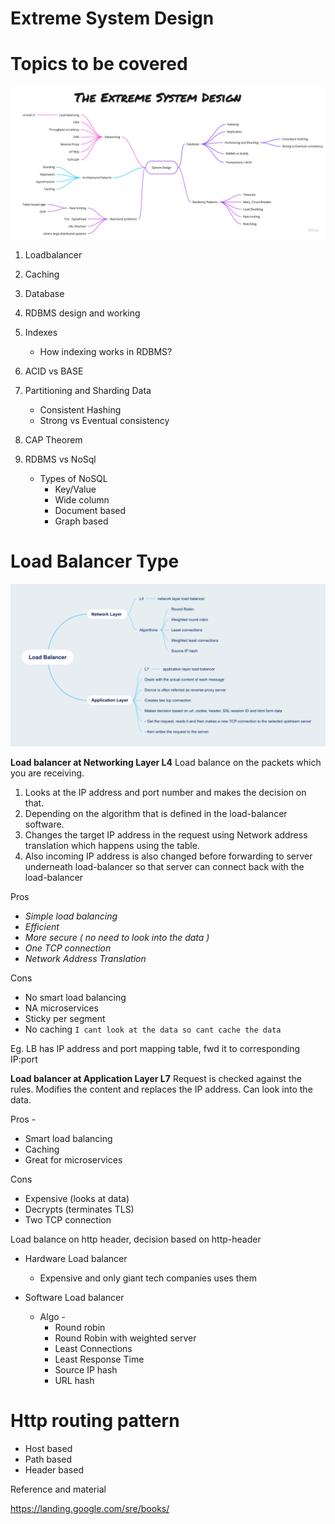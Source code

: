 
# Extreme System Design

# Topics to be covered

![alt text](https://github.com/JITES/ExtremeSystemDesign/blob/master/sys-design.jpg)

 1. Loadbalancer
 2. Caching
 
 3. Database
 4. RDBMS design and working
 5. Indexes
    * How indexing works in RDBMS?
 6. ACID vs BASE
 7. Partitioning and Sharding Data
    * Consistent Hashing
    * Strong vs Eventual consistency 
 8. CAP Theorem 
 9. RDBMS vs NoSql
    * Types of NoSQL
      * Key/Value
      * Wide column
      * Document based
      * Graph based
   
# Load Balancer Type

![alt text](https://github.com/JITES/ExtremeSystemDesign/blob/master/LBMindMap.png)


**Load balancer at Networking Layer L4**
Load balance on the packets which you are receiving.

 1. Looks at the IP address and port number and makes the decision on that.
 2. Depending on the algorithm that is defined in the load-balancer software.
 3. Changes the target IP address in the request using Network address translation which happens using the table.
 4. Also incoming IP address is also changed before forwarding to server underneath load-balancer so that server can connect back with the load-balancer 

Pros
 - _Simple load balancing_
 - _Efficient_
 - _More secure ( no need to look into the data )_
 - _One TCP connection_
 - _Network Address Translation_

Cons
 - No smart load balancing
 - NA microservices
 - Sticky per segment
 - No caching `I cant look at the data so cant cache the data`

Eg. LB has IP address and port mapping table, fwd it to corresponding IP:port

**Load balancer at Application Layer L7**
Request is checked against the rules.
Modifies the content and replaces the IP address.
Can look into the data.

Pros -
 - Smart load balancing
 - Caching
 - Great for microservices

Cons
 - Expensive (looks at data)
 - Decrypts (terminates TLS)
 - Two TCP connection

Load balance on http header, decision based on http-header

* Hardware Load balancer
	* Expensive and only giant tech companies uses them 

* Software Load balancer
	 * Algo -
		 * Round robin
		 * Round Robin with weighted server
		 * Least Connections
		 * Least Response Time
		 * Source IP hash
		 * URL hash

# Http routing pattern

 - Host based
 - Path based
 - Header based
 
 
Reference and material

https://landing.google.com/sre/books/

